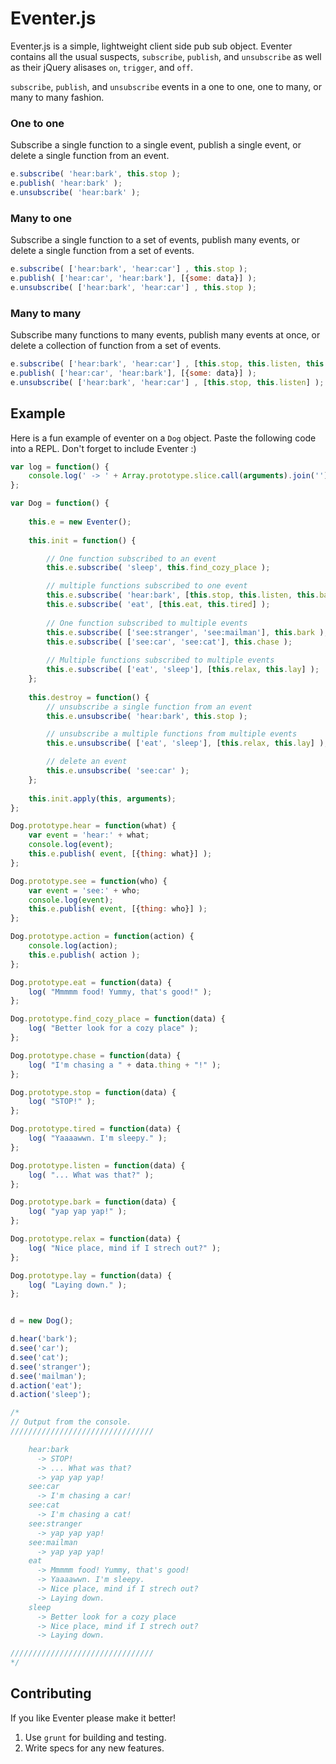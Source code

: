 # Eventer.js

Eventer.js is a simple, lightweight client side pub sub object. Eventer contains all the usual suspects, `subscribe`, `publish`, and `unsubscribe` as well as their jQuery alisases `on`, `trigger`, and `off`.

`subscribe`, `publish`, and `unsubscribe` events in a one to one, one to many, or many to many fashion.

### One to one

Subscribe a single function to a single event, publish a single event, or delete a single function from an event.

```javascript
e.subscribe( 'hear:bark', this.stop );
e.publish( 'hear:bark' );
e.unsubscribe( 'hear:bark' );
```

### Many to one

Subscribe a single function to a set of events, publish many events, or delete a single function from a set of events.

```javascript
e.subscribe( ['hear:bark', 'hear:car'] , this.stop );
e.publish( ['hear:car', 'hear:bark'], [{some: data}] );
e.unsubscribe( ['hear:bark', 'hear:car'] , this.stop );
```

### Many to many

Subscribe many functions to many events, publish many events at once, or delete a collection of function from a set of events.

```javascript
e.subscribe( ['hear:bark', 'hear:car'] , [this.stop, this.listen, this.bark] );
e.publish( ['hear:car', 'hear:bark'], [{some: data}] );
e.unsubscribe( ['hear:bark', 'hear:car'] , [this.stop, this.listen] );
```


## Example

Here is a fun example of eventer on a `Dog` object. Paste the following code into a REPL. Don't forget to include Eventer :)


```javascript
var log = function() {
    console.log(' -> ' + Array.prototype.slice.call(arguments).join(''));
};

var Dog = function() {
    
    this.e = new Eventer();
    
    this.init = function() {

        // One function subscribed to an event
        this.e.subscribe( 'sleep', this.find_cozy_place );

        // multiple functions subscribed to one event
        this.e.subscribe( 'hear:bark', [this.stop, this.listen, this.bark] );
        this.e.subscribe( 'eat', [this.eat, this.tired] );
        
        // One function subscribed to multiple events
        this.e.subscribe( ['see:stranger', 'see:mailman'], this.bark );
        this.e.subscribe( ['see:car', 'see:cat'], this.chase );
        
        // Multiple functions subscribed to multiple events
        this.e.subscribe( ['eat', 'sleep'], [this.relax, this.lay] );
    };
    
    this.destroy = function() {
        // unsubscribe a single function from an event
        this.e.unsubscribe( 'hear:bark', this.stop );

        // unsubscribe a multiple functions from multiple events
        this.e.unsubscribe( ['eat', 'sleep'], [this.relax, this.lay] );

        // delete an event
        this.e.unsubscribe( 'see:car' );
    };
    
    this.init.apply(this, arguments);
};

Dog.prototype.hear = function(what) {
    var event = 'hear:' + what;
    console.log(event);
    this.e.publish( event, [{thing: what}] );
};

Dog.prototype.see = function(who) {
    var event = 'see:' + who;
    console.log(event);
    this.e.publish( event, [{thing: who}] );
};

Dog.prototype.action = function(action) {
    console.log(action);
    this.e.publish( action );
};

Dog.prototype.eat = function(data) {
    log( "Mmmmm food! Yummy, that's good!" );
};

Dog.prototype.find_cozy_place = function(data) {
    log( "Better look for a cozy place" );
};

Dog.prototype.chase = function(data) {
    log( "I'm chasing a " + data.thing + "!" );
};

Dog.prototype.stop = function(data) {
    log( "STOP!" );
};

Dog.prototype.tired = function(data) {
    log( "Yaaaawwn. I'm sleepy." );
};

Dog.prototype.listen = function(data) {
    log( "... What was that?" );
};

Dog.prototype.bark = function(data) {
    log( "yap yap yap!" );
};

Dog.prototype.relax = function(data) {
    log( "Nice place, mind if I strech out?" );
};

Dog.prototype.lay = function(data) {
    log( "Laying down." );
};


d = new Dog();

d.hear('bark');
d.see('car');
d.see('cat');
d.see('stranger');
d.see('mailman');
d.action('eat');
d.action('sleep');

/*
// Output from the console.
////////////////////////////////

    hear:bark
      -> STOP!
      -> ... What was that?
      -> yap yap yap!
    see:car
      -> I'm chasing a car!
    see:cat
      -> I'm chasing a cat!
    see:stranger
      -> yap yap yap!
    see:mailman
      -> yap yap yap!
    eat
      -> Mmmmm food! Yummy, that's good!
      -> Yaaaawwn. I'm sleepy.
      -> Nice place, mind if I strech out?
      -> Laying down.
    sleep
      -> Better look for a cozy place
      -> Nice place, mind if I strech out?
      -> Laying down.

////////////////////////////////
*/
```
    
## Contributing

If you like Eventer please make it better! 

1. Use `grunt` for building and testing. 
2. Write specs for any new features.
